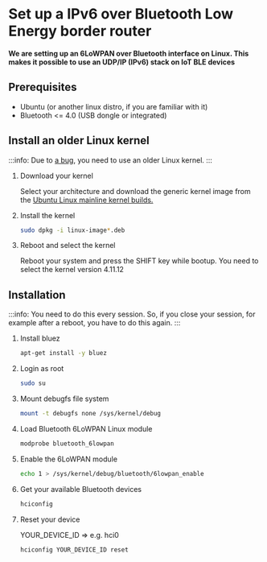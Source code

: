 # Set up a IPv6 over Bluetooth Low Energy border router
**We are setting up an 6LoWPAN over Bluetooth interface on Linux. 
This makes it possible to use an UDP/IP (IPv6) stack on IoT BLE devices**

## Prerequisites

- Ubuntu (or another linux distro, if you are familiar with it)
- Bluetooth <= 4.0 (USB dongle or integrated)

## Install an older Linux kernel
:::info:
Due to [a bug](https://github.com/RIOT-OS/RIOT/issues/11147), you need to use an older Linux kernel.
:::

1. Download your kernel

    Select your architecture and download the generic kernel image from the 
    [Ubuntu Linux mainline kernel builds.](https://kernel.ubuntu.com/~kernel-ppa/mainline/v4.11.12/)

2. Install the kernel

    ```bash
    sudo dpkg -i linux-image*.deb
    ```

3. Reboot and select the kernel

    Reboot your system and press the SHIFT key while bootup. You need to select the kernel version 4.11.12

## Installation

:::info:
You need to do this every session. So, if you close your session,
for example after a reboot, you have to do this again.
:::

1. Install bluez

    ```bash
    apt-get install -y bluez
    ```

2. Login as root

    ```bash
    sudo su
    ```

3. Mount debugfs file system

    ```bash
    mount -t debugfs none /sys/kernel/debug
    ```

4. Load Bluetooth 6LoWPAN Linux module

    ```bash
    modprobe bluetooth_6lowpan
    ```

5. Enable the 6LoWPAN module

    ```bash
    echo 1 > /sys/kernel/debug/bluetooth/6lowpan_enable
    ```

6. Get your available Bluetooth devices

    ```bash
    hciconfig
    ```

7. Reset your device

    YOUR_DEVICE_ID => e.g. hci0
    ```bash
    hciconfig YOUR_DEVICE_ID reset
    ```

